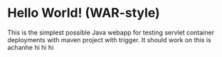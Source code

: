Hello World! (WAR-style)
===============

This is the simplest possible Java webapp for testing servlet container deployments with maven project with trigger.  It should work on 
this is achanhe  hi hi hi
